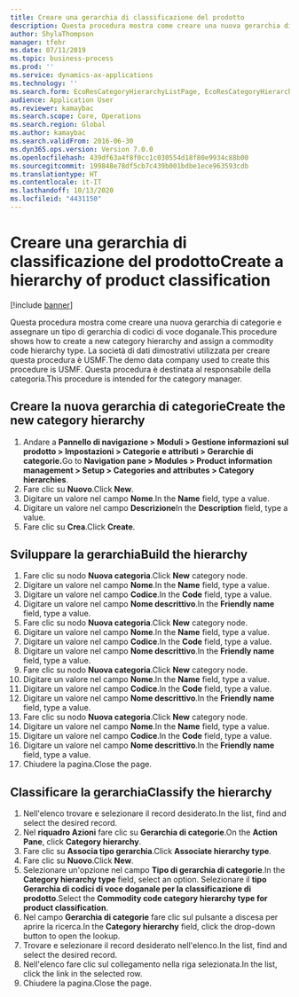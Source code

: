 ```yaml
---
title: Creare una gerarchia di classificazione del prodotto
description: Questa procedura mostra come creare una nuova gerarchia di categorie e assegnare un tipo di gerarchia di codici di voce doganale.
author: ShylaThompson
manager: tfehr
ms.date: 07/11/2019
ms.topic: business-process
ms.prod: ''
ms.service: dynamics-ax-applications
ms.technology: ''
ms.search.form: EcoResCategoryHierarchyListPage, EcoResCategoryHierarchyCreate, EcoResCategory, EcoResCategoryHierarchyRole, EcoResProductCategory, EcoResCategorySearchList, EcoResCategoryHierarchyFactbox, EcoResCategoryFriendlyName, EcoResCategoryAddProduct
audience: Application User
ms.reviewer: kamaybac
ms.search.scope: Core, Operations
ms.search.region: Global
ms.author: kamaybac
ms.search.validFrom: 2016-06-30
ms.dyn365.ops.version: Version 7.0.0
ms.openlocfilehash: 439df63a4f8f0cc1c030554d18f80e9934c88b00
ms.sourcegitcommit: 199848e78df5cb7c439b001bdbe1ece963593cdb
ms.translationtype: HT
ms.contentlocale: it-IT
ms.lasthandoff: 10/13/2020
ms.locfileid: "4431150"
---
```

# <a name="create-a-hierarchy-of-product-classification"></a><span data-ttu-id="96477-103">Creare una gerarchia di classificazione del prodotto</span><span class="sxs-lookup"><span data-stu-id="96477-103">Create a hierarchy of product classification</span></span>

[!include [banner](../../includes/banner.md)]

<span data-ttu-id="96477-104">Questa procedura mostra come creare una nuova gerarchia di categorie e assegnare un tipo di gerarchia di codici di voce doganale.</span><span class="sxs-lookup"><span data-stu-id="96477-104">This procedure shows how to create a new category hierarchy and assign a commodity code hierarchy type.</span></span> <span data-ttu-id="96477-105">La società di dati dimostrativi utilizzata per creare questa procedura è USMF.</span><span class="sxs-lookup"><span data-stu-id="96477-105">The demo data company used to create this procedure is USMF.</span></span> <span data-ttu-id="96477-106">Questa procedura è destinata al responsabile della categoria.</span><span class="sxs-lookup"><span data-stu-id="96477-106">This procedure is intended for the category manager.</span></span>


## <a name="create-the-new-category-hierarchy"></a><span data-ttu-id="96477-107">Creare la nuova gerarchia di categorie</span><span class="sxs-lookup"><span data-stu-id="96477-107">Create the new category hierarchy</span></span>
1. <span data-ttu-id="96477-108">Andare a **Pannello di navigazione > Moduli > Gestione informazioni sul prodotto > Impostazioni > Categorie e attributi > Gerarchie di categorie.**</span><span class="sxs-lookup"><span data-stu-id="96477-108">Go to **Navigation pane > Modules > Product information management > Setup > Categories and attributes > Category hierarchies**.</span></span>
2. <span data-ttu-id="96477-109">Fare clic su **Nuovo**.</span><span class="sxs-lookup"><span data-stu-id="96477-109">Click **New**.</span></span>
3. <span data-ttu-id="96477-110">Digitare un valore nel campo **Nome**.</span><span class="sxs-lookup"><span data-stu-id="96477-110">In the **Name** field, type a value.</span></span>
4. <span data-ttu-id="96477-111">Digitare un valore nel campo **Descrizione**</span><span class="sxs-lookup"><span data-stu-id="96477-111">In the **Description** field, type a value.</span></span>
5. <span data-ttu-id="96477-112">Fare clic su **Crea**.</span><span class="sxs-lookup"><span data-stu-id="96477-112">Click **Create**.</span></span>

## <a name="build-the-hierarchy"></a><span data-ttu-id="96477-113">Sviluppare la gerarchia</span><span class="sxs-lookup"><span data-stu-id="96477-113">Build the hierarchy</span></span>
1. <span data-ttu-id="96477-114">Fare clic su nodo **Nuova categoria**.</span><span class="sxs-lookup"><span data-stu-id="96477-114">Click **New** category node.</span></span>
2. <span data-ttu-id="96477-115">Digitare un valore nel campo **Nome**.</span><span class="sxs-lookup"><span data-stu-id="96477-115">In the **Name** field, type a value.</span></span>
3. <span data-ttu-id="96477-116">Digitare un valore nel campo **Codice**.</span><span class="sxs-lookup"><span data-stu-id="96477-116">In the **Code** field, type a value.</span></span>
4. <span data-ttu-id="96477-117">Digitare un valore nel campo **Nome descrittivo**.</span><span class="sxs-lookup"><span data-stu-id="96477-117">In the **Friendly name** field, type a value.</span></span>
5. <span data-ttu-id="96477-118">Fare clic su nodo **Nuova categoria**.</span><span class="sxs-lookup"><span data-stu-id="96477-118">Click **New** category node.</span></span>
6. <span data-ttu-id="96477-119">Digitare un valore nel campo **Nome**.</span><span class="sxs-lookup"><span data-stu-id="96477-119">In the **Name** field, type a value.</span></span>
7. <span data-ttu-id="96477-120">Digitare un valore nel campo **Codice**.</span><span class="sxs-lookup"><span data-stu-id="96477-120">In the **Code** field, type a value.</span></span>
8. <span data-ttu-id="96477-121">Digitare un valore nel campo **Nome descrittivo**.</span><span class="sxs-lookup"><span data-stu-id="96477-121">In the **Friendly name** field, type a value.</span></span>
9. <span data-ttu-id="96477-122">Fare clic su nodo **Nuova categoria**.</span><span class="sxs-lookup"><span data-stu-id="96477-122">Click **New** category node.</span></span>
10. <span data-ttu-id="96477-123">Digitare un valore nel campo **Nome**.</span><span class="sxs-lookup"><span data-stu-id="96477-123">In the **Name** field, type a value.</span></span>
11. <span data-ttu-id="96477-124">Digitare un valore nel campo **Codice**.</span><span class="sxs-lookup"><span data-stu-id="96477-124">In the **Code** field, type a value.</span></span>
12. <span data-ttu-id="96477-125">Digitare un valore nel campo **Nome descrittivo**.</span><span class="sxs-lookup"><span data-stu-id="96477-125">In the **Friendly name** field, type a value.</span></span>
13. <span data-ttu-id="96477-126">Fare clic su nodo **Nuova categoria**.</span><span class="sxs-lookup"><span data-stu-id="96477-126">Click **New** category node.</span></span>
14. <span data-ttu-id="96477-127">Digitare un valore nel campo **Nome**.</span><span class="sxs-lookup"><span data-stu-id="96477-127">In the **Name** field, type a value.</span></span>
15. <span data-ttu-id="96477-128">Digitare un valore nel campo **Codice**.</span><span class="sxs-lookup"><span data-stu-id="96477-128">In the **Code** field, type a value.</span></span>
16. <span data-ttu-id="96477-129">Digitare un valore nel campo **Nome descrittivo**.</span><span class="sxs-lookup"><span data-stu-id="96477-129">In the **Friendly name** field, type a value.</span></span>
17. <span data-ttu-id="96477-130">Chiudere la pagina.</span><span class="sxs-lookup"><span data-stu-id="96477-130">Close the page.</span></span>

## <a name="classify-the-hierarchy"></a><span data-ttu-id="96477-131">Classificare la gerarchia</span><span class="sxs-lookup"><span data-stu-id="96477-131">Classify the hierarchy</span></span>
1. <span data-ttu-id="96477-132">Nell'elenco trovare e selezionare il record desiderato.</span><span class="sxs-lookup"><span data-stu-id="96477-132">In the list, find and select the desired record.</span></span>
2. <span data-ttu-id="96477-133">Nel **riquadro Azioni** fare clic su **Gerarchia di categorie**.</span><span class="sxs-lookup"><span data-stu-id="96477-133">On the **Action Pane**, click **Category hierarchy**.</span></span>
3. <span data-ttu-id="96477-134">Fare clic su **Associa tipo gerarchia**.</span><span class="sxs-lookup"><span data-stu-id="96477-134">Click **Associate hierarchy type**.</span></span>
4. <span data-ttu-id="96477-135">Fare clic su **Nuovo**.</span><span class="sxs-lookup"><span data-stu-id="96477-135">Click **New**.</span></span>
5. <span data-ttu-id="96477-136">Selezionare un'opzione nel campo **Tipo di gerarchia di categorie**.</span><span class="sxs-lookup"><span data-stu-id="96477-136">In the **Category hierarchy type** field, select an option.</span></span> <span data-ttu-id="96477-137">Selezionare il **tipo Gerarchia di codici di voce doganale per la classificazione di prodotto**.</span><span class="sxs-lookup"><span data-stu-id="96477-137">Select the **Commodity code category hierarchy type for product classification**.</span></span>  
6. <span data-ttu-id="96477-138">Nel campo **Gerarchia di categorie** fare clic sul pulsante a discesa per aprire la ricerca.</span><span class="sxs-lookup"><span data-stu-id="96477-138">In the **Category hierarchy** field, click the drop-down button to open the lookup.</span></span>
7. <span data-ttu-id="96477-139">Trovare e selezionare il record desiderato nell'elenco.</span><span class="sxs-lookup"><span data-stu-id="96477-139">In the list, find and select the desired record.</span></span>
8. <span data-ttu-id="96477-140">Nell'elenco fare clic sul collegamento nella riga selezionata.</span><span class="sxs-lookup"><span data-stu-id="96477-140">In the list, click the link in the selected row.</span></span>
9. <span data-ttu-id="96477-141">Chiudere la pagina.</span><span class="sxs-lookup"><span data-stu-id="96477-141">Close the page.</span></span>

